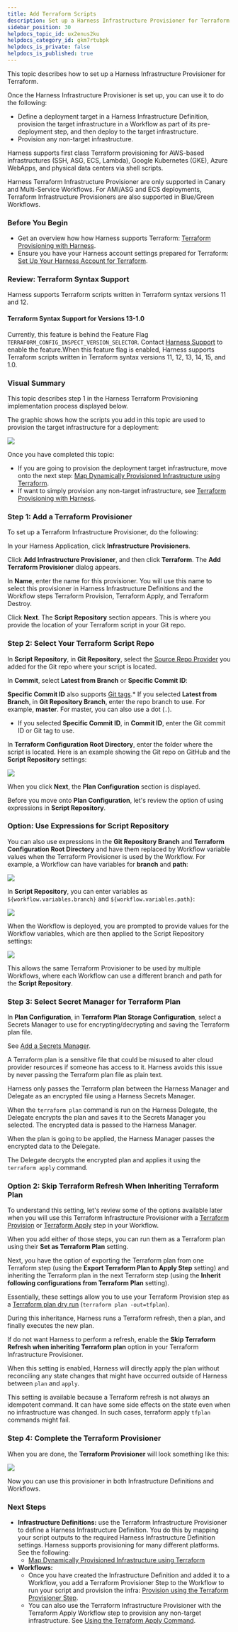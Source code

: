 ```yaml
---
title: Add Terraform Scripts
description: Set up a Harness Infrastructure Provisioner for Terraform.
sidebar_position: 30
helpdocs_topic_id: ux2enus2ku
helpdocs_category_id: gkm7rtubpk
helpdocs_is_private: false
helpdocs_is_published: true
---
```


This topic describes how to set up a Harness Infrastructure Provisioner for Terraform.

Once the Harness Infrastructure Provisioner is set up, you can use it to do the following:

* Define a deployment target in a Harness Infrastructure Definition, provision the target infrastructure in a Workflow as part of its pre-deployment step, and then deploy to the target infrastructure.
* Provision any non-target infrastructure.

Harness supports first class Terraform provisioning for AWS-based infrastructures (SSH, ASG, ECS, Lambda), Google Kubernetes (GKE), Azure WebApps, and physical data centers via shell scripts.  
  
Harness Terraform Infrastructure Provisioner are only supported in Canary and Multi-Service Workflows. For AMI/ASG and ECS deployments, Terraform Infrastructure Provisioners are also supported in Blue/Green Workflows.


### Before You Begin

* Get an overview how how Harness supports Terraform: [Terraform Provisioning with Harness](../concepts-cd/deployment-types/terraform-provisioning-with-harness.md).
* Ensure you have your Harness account settings prepared for Terraform: [Set Up Your Harness Account for Terraform](terraform-delegates.md).

### Review: Terraform Syntax Support

Harness supports Terraform scripts written in Terraform syntax versions 11 and 12.

#### Terraform Syntax Support for Versions 13-1.0

Currently, this feature is behind the Feature Flag `TERRAFORM_CONFIG_INSPECT_VERSION_SELECTOR`. Contact [Harness Support](mailto:support@harness.io) to enable the feature.When this feature flag is enabled, Harness supports Terraform scripts written in Terraform syntax versions 11, 12, 13, 14, 15, and 1.0.

### Visual Summary

This topic describes step 1 in the Harness Terraform Provisioning implementation process displayed below.

The graphic shows how the scripts you add in this topic are used to provision the target infrastructure for a deployment:

![](./static/add-terraform-scripts-04.png)

Once you have completed this topic:

* If you are going to provision the deployment target infrastructure, move onto the next step: [Map Dynamically Provisioned Infrastructure using Terraform](mapgcp-kube-terraform-infra.md).
* If want to simply provision any non-target infrastructure, see [Terraform Provisioning with Harness](../concepts-cd/deployment-types/terraform-provisioning-with-harness.md).

### Step 1: Add a Terraform Provisioner

To set up a Terraform Infrastructure Provisioner, do the following:

In your Harness Application, click **Infrastructure Provisioners**.

Click **Add Infrastructure Provisioner**, and then click **Terraform**. The **Add Terraform Provisioner** dialog appears.

In **Name**, enter the name for this provisioner. You will use this name to select this provisioner in Harness Infrastructure Definitions and the Workflow steps Terraform Provision, Terraform Apply, and Terraform Destroy.

Click **Next**. The **Script Repository** section appears. This is where you provide the location of your Terraform script in your Git repo.

### Step 2: Select Your Terraform Script Repo

In **Script Repository**, in **Git Repository**, select the [Source Repo Provider](../../firstgen-platform/account/manage-connectors/add-source-repo-providers.md) you added for the Git repo where your script is located.

In **Commit**, select **Latest from Branch** or **Specific Commit ID**:

**Specific Commit ID** also supports [Git tags](https://git-scm.com/book/en/v2/Git-Basics-Tagging).* If you selected **Latest from Branch**, in **Git Repository Branch**, enter the repo branch to use. For example, **master**. For master, you can also use a dot (`.`).
* If you selected **Specific Commit ID**, in **Commit ID**, enter the Git commit ID or Git tag to use.

In **Terraform Configuration Root Directory**, enter the folder where the script is located. Here is an example showing the Git repo on GitHub and the **Script Repository** settings:

![](./static/add-terraform-scripts-05.png)

When you click **Next**, the **Plan Configuration** section is displayed.

Before you move onto **Plan Configuration**, let's review the option of using expressions in **Script Repository**.

### Option: Use Expressions for Script Repository

You can also use expressions in the **Git Repository Branch** and **Terraform Configuration Root Directory** and have them replaced by Workflow variable values when the Terraform Provisioner is used by the Workflow. For example, a Workflow can have variables for **branch** and **path**:

![](./static/add-terraform-scripts-06.png)

In **Script Repository**, you can enter variables as `${workflow.variables.branch}` and `${workflow.variables.path}`:

![](./static/add-terraform-scripts-07.png)

When the Workflow is deployed, you are prompted to provide values for the Workflow variables, which are then applied to the Script Repository settings:

![](./static/add-terraform-scripts-08.png)

This allows the same Terraform Provisioner to be used by multiple Workflows, where each Workflow can use a different branch and path for the **Script Repository**.

### Step 3: Select Secret Manager for Terraform Plan

In **Plan Configuration**, in **Terraform Plan Storage Configuration**, select a Secrets Manager to use for encrypting/decrypting and saving the Terraform plan file.

See [Add a Secrets Manager](../../firstgen-platform/security/secrets-management/add-a-secrets-manager.md).

A Terraform plan is a sensitive file that could be misused to alter cloud provider resources if someone has access to it. Harness avoids this issue by never passing the Terraform plan file as plain text.

Harness only passes the Terraform plan between the Harness Manager and Delegate as an encrypted file using a Harness Secrets Manager.

When the `terraform plan` command is run on the Harness Delegate, the Delegate encrypts the plan and saves it to the Secrets Manager you selected. The encrypted data is passed to the Harness Manager.

When the plan is going to be applied, the Harness Manager passes the encrypted data to the Delegate.

The Delegate decrypts the encrypted plan and applies it using the `terraform apply` command.

### Option 2: Skip Terraform Refresh When Inheriting Terraform Plan

To understand this setting, let's review some of the options available later when you will use this Terraform Infrastructure Provisioner with a [Terraform Provision](terraform-provisioner-step.md) or [Terraform Apply](using-the-terraform-apply-command.md) step in your Workflow.

When you add either of those steps, you can run them as a Terraform plan using their **Set as Terraform Plan** setting.

Next, you have the option of exporting the Terraform plan from one Terraform step (using the **Export Terraform Plan to Apply Step** setting) and inheriting the Terraform plan in the next Terraform step (using the **Inherit following configurations from Terraform Plan** setting).

Essentially, these settings allow you to use your Terraform Provision step as a [Terraform plan dry run](https://www.terraform.io/docs/commands/plan.html) (`terraform plan -out=tfplan`).

During this inheritance, Harness runs a Terraform refresh, then a plan, and finally executes the new plan.

If do not want Harness to perform a refresh, enable the **Skip Terraform Refresh when inheriting Terraform plan** option in your Terraform Infrastructure Provisioner.

When this setting is enabled, Harness will directly apply the plan without reconciling any state changes that might have occurred outside of Harness between `plan` and `apply`.

This setting is available because a Terraform refresh is not always an idempotent command. It can have some side effects on the state even when no infrastructure was changed. In such cases, terraform apply `tfplan` commands might fail.

### Step 4: Complete the Terraform Provisioner

When you are done, the **Terraform Provisioner** will look something like this:

![](./static/add-terraform-scripts-09.png)

Now you can use this provisioner in both Infrastructure Definitions and Workflows.

### Next Steps

* **Infrastructure Definitions:** use the Terraform Infrastructure Provisioner to define a Harness Infrastructure Definition. You do this by mapping your script outputs to the required Harness Infrastructure Definition settings. Harness supports provisioning for many different platforms. See the following:
	+ [Map Dynamically Provisioned Infrastructure using Terraform](mapgcp-kube-terraform-infra.md)
* **Workflows:**
	+ Once you have created the Infrastructure Definition and added it to a Workflow, you add a Terraform Provisioner Step to the Workflow to run your script and provision the infra: [Provision using the Terraform Provisioner Step](terraform-provisioner-step.md).
	+ You can also use the Terraform Infrastructure Provisioner with the Terraform Apply Workflow step to provision any non-target infrastructure. See [Using the Terraform Apply Command](using-the-terraform-apply-command.md).

